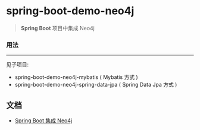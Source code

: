 # spring-boot-demo-neo4j

> **Spring Boot** 项目中集成 Neo4j   

### 用法
***

见子项目:

* spring-boot-demo-neo4j-mybatis ( Mybatis 方式 )
* spring-boot-demo-neo4j-spring-data-jpa ( Spring Data Jpa 方式 ) 

## 文档
* [Spring Boot 集成 Neo4j](https://www.jianshu.com/p/7d29a4fac520)
